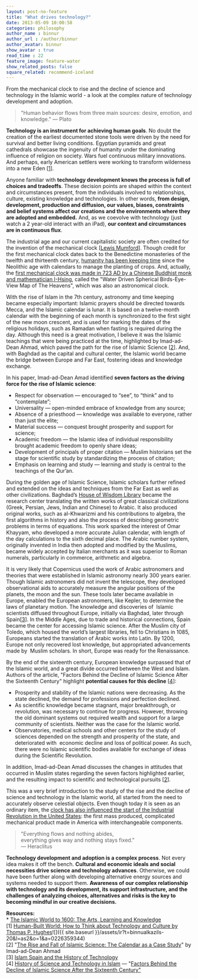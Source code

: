 ```yaml
---
layout: post-no-feature
title: "What drives technology?"
date: 2013-05-09 10:00:58
categories: philosophy
author_name : binnur
author_url : /author/binnur
author_avatar: binnur
show_avatar : true
read_time : 22
feature_image: feature-water
show_related_posts: false
square_related: recommend-iceland
---
```

From the mechanical clock to rise and the decline of science and technology in the Islamic world - a look at the complex nature of technology development and adoption.

> "Human behavior flows from three main sources: desire, emotion, and knowledge." 
> — Plato

**Technology is an instrument for achieving human goals**. No doubt the creation of the earliest documented stone tools were driven by the need for survival and better living conditions. Egyptian pyramids and great cathedrals showcase the ingenuity of humanity under the dominating influence of religion on society. Wars fuel continuous military innovations. And perhaps, early American settlers were working to transform wilderness into a new Eden \[[1](#resources)\].

Anyone familiar with **technology development knows the process is full of choices and tradeoffs**. These decision points are shaped within the context and circumstances present, from the individuals involved to relationships, culture, existing knowledge and technologies. In other words, **from design, development, production and diffusion, our values, biases, constraints and belief systems affect our creations and the environments where they are adopted and embedded.** And, as we coevolve with technology (just watch a 2 year-old interact with an iPad), **our context and circumstances are in continuous flux**.

The industrial age and our current capitalistic society are often credited for the invention of the mechanical clock \[[Lewis Mumford](http://en.wikipedia.org/wiki/Lewis_Mumford "Wikipedia: Lewis Mumford")\]. Though credit for the first mechanical clock dates back to the Benedictine monasteries of the twelfth and thirteenth century, [humanity has been keeping time](http://www.ascentofhumanity.com/chapter2-5.php "Keeping Time - Ascent of Humanity") since the Neolithic age with calendars to manage the planting of crops. And, actually, the [first mechanical clock was made in 723 AD by a Chinese Buddhist monk and mathematician I-Hsing](http://library.thinkquest.org/23062/frameset.html "Ancient Chinese Technology"), called the "Water Driven Spherical Birds-Eye-View Map of The Heavens", which was also an astronomical clock.

With the rise of Islam in the 7th century, astronomy and time keeping became especially important: Islamic prayers should be directed towards Mecca, and the Islamic calendar is lunar. It is based on a twelve-month calendar with the beginning of each month is synchronized to the first sight of the new moon crescent, and is used for marking the dates of the religious holidays, such as Ramadan when fasting is required during the day. Although this need is a great motivation, I believe it was the Islamic teachings that were being practiced at the time, highlighted by Imad-ad-Dean Ahmad, which paved the path for the rise of Islamic Science \[[2](#resources)\]. And, with Baghdad as the capital and cultural center, the Islamic world became the bridge between Europe and Far East, fostering ideas and knowledge exchange.

In his paper, Imad-ad-Dean Amad identified **seven factors as the driving force for the rise of Islamic science**:

*   Respect for observation — encouraged to “see”, to “think” and to “contemplate”;
*   Universality — open-minded embrace of knowledge from any source;
*   Absence of a priesthood — knowledge was available to everyone, rather than just the elite;
*   Material success — conquest brought prosperity and support for science;
*   Academic freedom — the Islamic idea of individual responsibility brought academic freedom to openly share ideas;
*   Development of principals of proper citation — Muslim historians set the stage for scientific study by standardizing the process of citation;
*   Emphasis on learning and study — learning and study is central to the teachings of the Qur’an.

During the golden age of Islamic Science, Islamic scholars further refined and extended on the ideas and techniques from the Far East as well as other civilizations. Baghdad’s [House of Wisdom Library](http://en.wikipedia.org/wiki/House_of_Wisdom "Wikipedia: House of Wisdom") became the research center translating the written works of great classical civilizations (Greek, Persian, Jews, Indian and Chinese) to Arabic. It also produced original works, such as al-Khwarizmi and his contributions to algebra, the first algorithms in history and also the process of describing geometric problems in terms of equations. This work sparked the interest of Omar Khayyam, who developed a more accurate Julian calendar, with length of the day calculations to the sixth decimal place. The Arabic number system, originally invented in India then adopted and modified by the Muslims, became widely accepted by Italian merchants as it was superior to Roman numerals, particularly in commerce, arithmetic and algebra.

It is very likely that Copernicus used the work of Arabic astronomers and theories that were established in Islamic astronomy nearly 300 years earier. Though Islamic astronomers did not invent the telescope, they developed observational aids to accurately measure the angular positions of the planets, the moon and the sun. These tools later became available in Europe, enabled the European astronomers, like Kepler, to determine the laws of planetary motion. The knowledge and discoveries of  Islamic scientists diffused throughout Europe, initially via Baghdad, later through Spain\[[3](#resources)\]. In the Middle Ages, due to trade and historical connections, Spain became the center for accessing Islamic science. After the Muslim city of Toledo, which housed the world’s largest libraries, fell to Christians in 1085, Europeans started the translation of Arabic works into Latin. By 1200, Europe not only recovered lost knowledge, but appropriated advancements made by  Muslim scholars. In short, Europe was ready for the Renaissance.

By the end of the sixteenth century, European knowledge surpassed that of the Islamic world, and a great divide occurred between the West and Islam. Authors of the article, "Factors Behind the Decline of Islamic Science After the Sixteenth Century" highlight **potential causes for this decline** \[[4](#resources)\]:

*   Prosperity and stability of the Islamic nations were decreasing. As the state declined, the demand for professions and perfection declined.
*   As scientific knowledge became stagnant, major breakthrough, or revolution, was necessary to continue for progress. However, throwing the old dominant systems out required wealth and support for a large community of scientists. Neither was the case for the Islamic world.
*   Observatories, medical schools and other centers for the study of sciences depended on the strength and prosperity of the state, and deteriorated with  economic decline and loss of political power. As such, there were no Islamic scientific bodies available for exchange of ideas during the Scientific Revolution.

In addition, Imad-ad-Dean Amad discusses the changes in attitudes that occurred in Muslim states regarding the seven factors highlighted earlier, and the resulting impact to scientific and technological pursuits \[[2](#resources)\].

This was a very brief introduction to the study of the rise and the decline of science and technology in the Islamic world, all started from the need to accurately observe celestial objects. Even though today it is seen as an ordinary item, the [clock has also influenced the start of the Industrial Revolution in the United States](http://www.nytimes.com/1998/10/18/nyregion/another-eli-as-the-hero-of-the-industrial-revolution.html "Another Eli as the Hero Of the Industrial Revolution"): the first mass produced, complicated mechanical product made in America with interchangeable components.

> "Everything flows and nothing abides,  
> everything gives way and nothing stays fixed."  
> — Heraclitus

**Technology development and adoption is a complex process**. Not every idea makes it off the bench. **Cultural and economic ideals and social necessities drive science and technology advances**. Otherwise, we could have been further along with developing alternative energy sources and systems needed to support them. **Awareness of our complex relationship with technology and its development, its support infrastructure, and the challenges of analyzing choices, alternatives and risks is the key to becoming mindful in our creative decisions.**

**Resources:**  
\* [The Islamic World to 1600: The Arts, Learning and Knowledge](http://www.ucalgary.ca/applied_history/tutor/islam/learning/ "The Islamic World to 1600: The Arts, Learning and Knowledge")  
\[1\] [Human-Built World: How to Think about Technology and Culture by Thomas P. Hughes](http://www.amazon.com/gp/product/0226359344/ref=as_li_ss_tl?ie=UTF8&camp=1789&creative=390957&creativeASIN=0226359344&linkCode=as2&tag=binnualkazils-20)![]({{ site.baseurl }}/assets/ir?t=binnualkazils-20&l=as2&o=1&a=0226359344)  
\[2\] "[The Rise and Fall of Islamic Science: The Calendar as a Case Study](http://www.minaret.org/ifrane.pdf "The Rise and Fall of Islamic Science by Imad-ad-Dean Ahmad")" by Imad-ad-Dean Ahmad  
\[3\] [Islam Spain and the History of Technology](http://www.engr.sjsu.edu/pabacker/history/islam.htm "Islam Spain and the History of Technology")  
\[4\] [History of Science and Technology in Islam](http://www.history-science-technology.com/ "History of Science and Technology in Islam") — "[Factors Behind the Decline of Islamic Science After the Sixteenth Century"](http://www.history-science-technology.com/articles/articles%208.htm%5D%20highlights%20potential%20causes%20for%20this%20decline%20%5B3 "Factors Behind the Decline of Islamic Science After the Sixteenth Century")